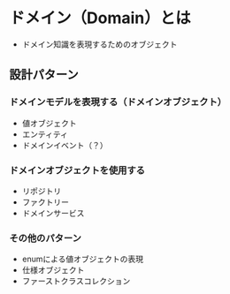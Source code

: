 # ドメイン（Domain）とは

- ドメイン知識を表現するためのオブジェクト

## 設計パターン

### ドメインモデルを表現する（ドメインオブジェクト）

- 値オブジェクト
- エンティティ
- ドメインイベント（？）

### ドメインオブジェクトを使用する

- リポジトリ
- ファクトリー
- ドメインサービス

### その他のパターン

- enumによる値オブジェクトの表現
- 仕様オブジェクト
- ファーストクラスコレクション
